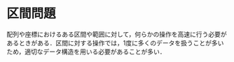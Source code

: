 # 区間問題
配列や座標におけるある区間や範囲に対して，何らかの操作を高速に行う必要があるときがある．区間に対する操作では，1度に多くのデータを扱うことが多いため，適切なデータ構造を用いる必要があることが多い．
